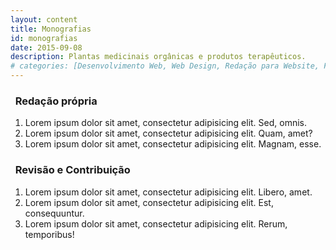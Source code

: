 ```yaml
---
layout: content
title: Monografias
id: monografias
date: 2015-09-08
description: Plantas medicinais orgânicas e produtos terapêuticos.
# categories: [Desenvolvimento Web, Web Design, Redação para Website, Fotografia de Produtos, Artes Gráficas]
---
```


### <i class="fa fa-tag tag-orange"></i>&nbsp;&nbsp;Redação própria

1. Lorem ipsum dolor sit amet, consectetur adipisicing elit. Sed, omnis.
2. Lorem ipsum dolor sit amet, consectetur adipisicing elit. Quam, amet?
3. Lorem ipsum dolor sit amet, consectetur adipisicing elit. Magnam, esse.

### <i class="fa fa-tag tag-orange"></i>&nbsp;&nbsp;Revisão e Contribuição

1. Lorem ipsum dolor sit amet, consectetur adipisicing elit. Libero, amet.
2. Lorem ipsum dolor sit amet, consectetur adipisicing elit. Est, consequuntur.
3. Lorem ipsum dolor sit amet, consectetur adipisicing elit. Rerum, temporibus!

<br>
